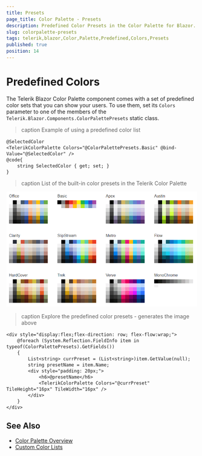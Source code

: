 ```yaml
---
title: Presets
page_title: Color Palette - Presets
description: Predefined Color Presets in the Color Palette for Blazor.
slug: colorpalette-presets
tags: telerik,blazor,Color,Palette,Predefined,Colors,Presets
published: true
position: 14
---
```


# Predefined Colors

The Telerik Blazor Color Palette component comes with a set of predefined color sets that you can show your users. To use them, set its `Colors` parameter to one of the members of the `Telerik.Blazor.Components.ColorPalettePresets` static class.

>caption Example of using a predefined color list

````RAZOR
@SelectedColor
<TelerikColorPalette Colors="@ColorPalettePresets.Basic" @bind-Value="@SelectedColor" />
@code{
    string SelectedColor { get; set; }
}
````

>caption List of the built-in color presets in the Telerik Color Palette

![Color Palette component Presets](images/colorpalette-presets.png)

>caption Explore the predefined color presets - generates the image above

````RAZOR
<div style="display:flex;flex-direction: row; flex-flow:wrap;">
    @foreach (System.Reflection.FieldInfo item in typeof(ColorPalettePresets).GetFields())
    {
        List<string> currPreset = (List<string>)item.GetValue(null);
        string presetName = item.Name;
        <div style="padding: 20px;">
            <h6>@presetName</h6>
            <TelerikColorPalette Colors="@currPreset" TileHeight="16px" TileWidth="16px" />
        </div>
    }
</div>
````


## See Also

* [Color Palette Overview](slug://colorpalette-overview)
* [Custom Color Lists](slug://colorpalette-custom-colors)
